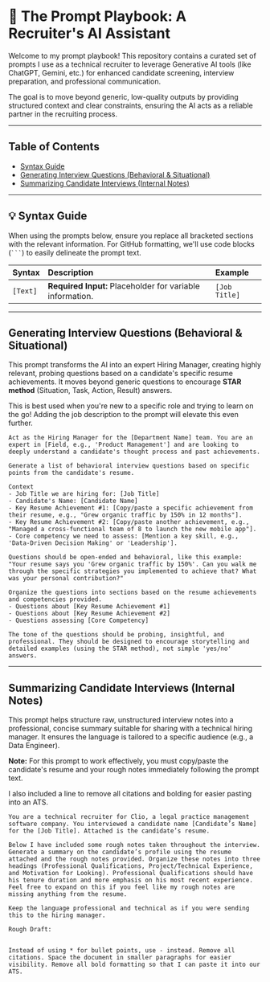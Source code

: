 # 🤖 The Prompt Playbook: A Recruiter's AI Assistant

Welcome to my prompt playbook! This repository contains a curated set of prompts I use as a technical recruiter to leverage Generative AI tools (like ChatGPT, Gemini, etc.) for enhanced candidate screening, interview preparation, and professional communication.

The goal is to move beyond generic, low-quality outputs by providing structured context and clear constraints, ensuring the AI acts as a reliable partner in the recruiting process.

-----

## Table of Contents

- [Syntax Guide](https://www.google.com/search?q=%23-syntax-guide)
- [Generating Interview Questions (Behavioral & Situational)](https://www.google.com/search?q=%232-generating-interview-questions-behavioral--situational)
- [Summarizing Candidate Interviews (Internal Notes)](https://www.google.com/search?q=%233-summarizing-candidate-interviews-internal-notes)

-----

## 💡 Syntax Guide

When using the prompts below, ensure you replace all bracketed sections with the relevant information. For GitHub formatting, we'll use code blocks (` ``` `) to easily delineate the prompt text.

| Syntax | Description | Example |
| :--- | :--- | :--- |
| `[Text]` | **Required Input:** Placeholder for variable information. | `[Job Title]` |

-----

## Generating Interview Questions (Behavioral & Situational)

This prompt transforms the AI into an expert Hiring Manager, creating highly relevant, probing questions based on a candidate's specific resume achievements. It moves beyond generic questions to encourage **STAR method** (Situation, Task, Action, Result) answers.

This is best used when you're new to a specific role and trying to learn on the go! Adding the job description to the prompt will elevate this even further.

```
Act as the Hiring Manager for the [Department Name] team. You are an expert in [Field, e.g., 'Product Management'] and are looking to deeply understand a candidate's thought process and past achievements.

Generate a list of behavioral interview questions based on specific points from the candidate's resume.

Context
- Job Title we are hiring for: [Job Title]
- Candidate's Name: [Candidate Name]
- Key Resume Achievement #1: [Copy/paste a specific achievement from their resume, e.g., "Grew organic traffic by 150% in 12 months"].
- Key Resume Achievement #2: [Copy/paste another achievement, e.g., "Managed a cross-functional team of 8 to launch the new mobile app"].
- Core competency we need to assess: [Mention a key skill, e.g., 'Data-Driven Decision Making' or 'Leadership'].

Questions should be open-ended and behavioral, like this example: "Your resume says you 'Grew organic traffic by 150%'. Can you walk me through the specific strategies you implemented to achieve that? What was your personal contribution?"

Organize the questions into sections based on the resume achievements and competencies provided.
- Questions about [Key Resume Achievement #1]
- Questions about [Key Resume Achievement #2]
- Questions assessing [Core Competency]

The tone of the questions should be probing, insightful, and professional. They should be designed to encourage storytelling and detailed examples (using the STAR method), not simple 'yes/no' answers.
```

-----

## Summarizing Candidate Interviews (Internal Notes)

This prompt helps structure raw, unstructured interview notes into a professional, concise summary suitable for sharing with a technical hiring manager. It ensures the language is tailored to a specific audience (e.g., a Data Engineer).

**Note:** For this prompt to work effectively, you must copy/paste the candidate's resume and your rough notes immediately following the prompt text.

I also included a line to remove all citations and bolding for easier pasting into an ATS.

```
You are a technical recruiter for Clio, a legal practice management software company. You interviewed a candidate name [Candidate’s Name] for the [Job Title]. Attached is the candidate’s resume.

Below I have included some rough notes taken throughout the interview. Generate a summary on the candidate’s profile using the resume attached and the rough notes provided. Organize these notes into three headings (Professional Qualifications, Project/Technical Experience, and Motivation for Looking). Professional Qualifications should have his tenure duration and more emphasis on his most recent experience. Feel free to expand on this if you feel like my rough notes are missing anything from the resume.

Keep the language professional and technical as if you were sending this to the hiring manager. 

Rough Draft:


Instead of using * for bullet points, use - instead. Remove all citations. Space the document in smaller paragraphs for easier visibility. Remove all bold formatting so that I can paste it into our ATS. 
```
